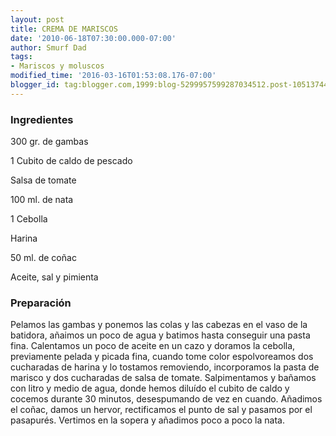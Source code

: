 ```yaml
---
layout: post
title: CREMA DE MARISCOS
date: '2010-06-18T07:30:00.000-07:00'
author: Smurf Dad
tags:
- Mariscos y moluscos
modified_time: '2016-03-16T01:53:08.176-07:00'
blogger_id: tag:blogger.com,1999:blog-5299957599287034512.post-1051374482540124975
---
```


<h3>Ingredientes</h3>

300 gr. de gambas

1 Cubito de caldo de pescado

Salsa de tomate

100 ml. de nata

1 Cebolla

Harina

50 ml. de coñac

Aceite, sal y pimienta

<h3>Preparación</h3>

Pelamos las gambas y ponemos las colas y las cabezas en el vaso de la batidora, añaimos un poco de agua y batimos hasta conseguir una pasta fina. Calentamos un poco de aceite en un cazo y doramos la cebolla, previamente pelada y picada fina, cuando tome color espolvoreamos dos cucharadas de harina y lo tostamos removiendo, incorporamos la pasta de marisco y dos cucharadas de salsa de tomate. Salpimentamos y bañamos con litro y medio de agua, donde hemos diluído el cubito de caldo y cocemos durante 30 minutos, desespumando de vez en cuando. Añadimos el coñac, damos un hervor, rectificamos el punto de sal y pasamos por el pasapurés. Vertimos en la sopera y añadimos poco a poco la nata.

